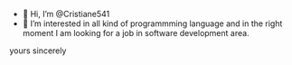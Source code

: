 - 👋 Hi, I’m @Cristiane541
- 👀 I’m interested in all kind of programmming language and in the right moment I am looking for a job in software development area.

yours sincerely


<!---
Cristiane541/Cristiane541 is a ✨ special ✨ repository because its `README.md` (this file) appears on your GitHub profile.
You can click the Preview link to take a look at your changes.
--->
